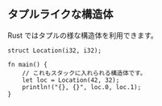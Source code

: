 ## タプルライクな構造体

Rust ではタプルの様な構造体を利用できます。

```
struct Location(i32, i32);

fn main() {
    // これもスタックに入れられる構造体です。
    let loc = Location(42, 32);
    println!("{}, {}", loc.0, loc.1);
}
```
